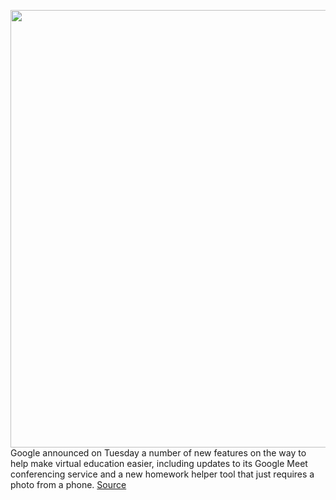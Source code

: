 <img src='https://cdn.vox-cdn.com/thumbor/bP1ai067D-q9hdF99Yw4ObAGjnA=/0x0:2040x1360/1200x800/filters:focal(857x517:1183x843)/cdn.vox-cdn.com/uploads/chorus_image/image/67189499/acastro_180427_1777_0003.0.jpg' width='700px' /><br/>
Google announced on Tuesday a number of new features on the way to help make virtual education easier, including updates to its Google Meet conferencing service and a new homework helper tool that just requires a photo from a phone.
<a href='https://www.theverge.com/2020/8/11/21363556/google-meet-gallery-view-education-virtual-classroom-date'> Source <a/>